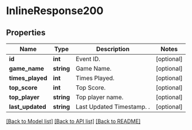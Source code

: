 # InlineResponse200

## Properties
Name | Type | Description | Notes
------------ | ------------- | ------------- | -------------
**id** | **int** | Event ID. | [optional] 
**game_name** | **string** | Game Name. | [optional] 
**times_played** | **int** | Times Played. | [optional] 
**top_score** | **int** | Top Score. | [optional] 
**top_player** | **string** | Top player name. | [optional] 
**last_updated** | **string** | Last Updated Timestamp. . | [optional] 

[[Back to Model list]](../README.md#documentation-for-models) [[Back to API list]](../README.md#documentation-for-api-endpoints) [[Back to README]](../README.md)


